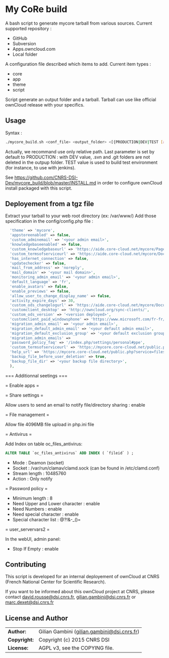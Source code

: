 # My CoRe build

A bash script to generate mycore tarball from various sources. 
Current supported repository :
* GitHub
* Subversion
* Apps.owncloud.com
* Local folder

A configuration file described which items to add.
Current item types :
* core
* app
* theme
* script

Script generate an output folder and a tarball. Tarball can use like official ownCloud release with your specifics.

## Usage

Syntax : 
```bash
./mycore_build.sh <conf_file> <output_folder> <[{PRODUCTION|DEV|TEST [app]}]>
```

Actually, we recommand use only relative path. Last parameter is set by default to PRODUCTION : with DEV value, .svn and .git folders are not deleted in the outpup folder. TEST value is used to build test environment (for instance, to use with jenkins).

See https://github.com/CNRS-DSI-Dev/mycore_build/blob/master/INSTALL.md in order to configure ownCloud install packaged with this script.

## Deployement from a tgz file

Extract your tarball to your web root directory (ex: /var/www/)
Add those specification in the config/config.php file :
```php
  'theme' => 'mycore',
  'appstoreenabled' => false,
  'custom_adminemail' => '<your admin email>',
  'knowledgebaseenabled' => false,
  'custom_knowledgebaseurl' => 'https://aide.core-cloud.net/mycore/Pages/Home.aspx',
  'custom_termsofserviceurl' => 'https://aide.core-cloud.net/mycore/Documents/myCoRe_CGU.pdf',
  'has_internet_connection' => false,
  'updatechecker' => false,
  'mail_from_address' => 'noreply',
  'mail_domain' => '<your mail domain>',
  'monitoring_admin_email' => '<your admin email>',
  'default_language' => 'fr',
  'enable_avatars' => false,
  'enable_previews' => false,
  'allow_user_to_change_display_name' => false,
  'activity_expire_days' => 30,
  'custom_ods_changelogurl' => 'https://aide.core-cloud.net/mycore/Documents/myCoRe_changelog.txt',
  'customclient_desktop' => 'http://owncloud.org/sync-clients/',
  'custom_ods_version' => '<version deployed>',
  'customclient_paid_windowsphone' => 'https://www.microsoft.com/fr-fr/store/apps/owncloud-client/9nblggh0fs2v',
  'migration_admin_email' => '<your admin email>',
  'migration_default_admin_email' => '<your default admin email>',
  'migration_default_exclusion_group' => '<your default exclusion group>',
  'migration_admin_emails' =>
  'password_policy_faq' => '/index.php/settings/personal#ppe',
  'custom_termsofserviceurl' => 'https://mycore.core-cloud.net/public.php?service=files&t=de4c1e65b9ed4f2b5f657c67d79e55fa',
  'help_url' => 'https://mycore.core-cloud.net/public.php?service=files&t=fe488d6e89e508e5cc0b5eaeef5fb7e8',
  'backup_file_before_user_deletion' => true,
  'backup_file_dir' => '<your backup file directory>',
  ),
```

=== Additionnal seetings ===

= Enable apps =

= Share settings =

Allow users to send an email to notify file/directory sharing : enable

= File management =

Allow file 4096MB file upload in php.ini file

= Antivirus =

Add Index on table oc_files_antivirus:
```sql
ALTER TABLE `oc_files_antivirus` ADD INDEX ( `fileid` ) ; 
```

* Mode : Deamon (socket)
* Socket : /var/run/clamav/clamd.sock (can be found in /etc/clamd.conf)
* Stream length : 10485760
* Action : Only notify

= Password policy =

* Minimum length : 8
* Need Upper and Lower character : enable
* Need Numbers : enable
* Need special character : enable
* Special character list : @?!&-_()=

= user_servervars2 =

In the webUI, admin panel:
* Stop If Empty : enable



## Contributing

This script is developed for an internal deployement of ownCloud at CNRS (French National Center for Scientific Research).

If you want to be informed about this ownCloud project at CNRS, please contact david.rousse@dsi.cnrs.fr, gilian.gambini@dsi.cnrs.fr or marc.dexet@dsi.cnrs.fr

## License and Author

|                      |                                          |
|:---------------------|:-----------------------------------------|
| **Author:**          | Gilian Gambini (<gilian.gambini@dsi.cnrs.fr>)
| **Copyright:**       | Copyright (c) 2015 CNRS DSI
| **License:**         | AGPL v3, see the COPYING file.
